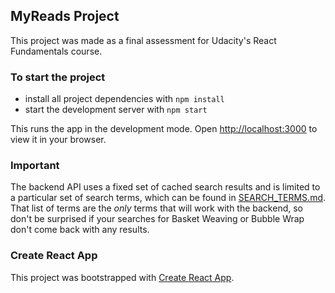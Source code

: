 ## MyReads Project

This project was made as a final assessment for Udacity's React Fundamentals course.

### To start the project

* install all project dependencies with `npm install`
* start the development server with `npm start`

This runs the app in the development mode.
Open [http://localhost:3000](http://localhost:3000) to view it in your browser.

### Important
The backend API uses a fixed set of cached search results and is limited to a particular set of search terms, which can be found in [SEARCH_TERMS.md](SEARCH_TERMS.md). That list of terms are the _only_ terms that will work with the backend, so don't be surprised if your searches for Basket Weaving or Bubble Wrap don't come back with any results.

### Create React App

This project was bootstrapped with [Create React App](https://github.com/facebookincubator/create-react-app).
